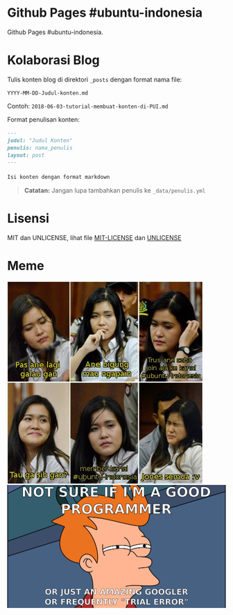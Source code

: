 # Github Pages #ubuntu-indonesia

Github Pages #ubuntu-indonesia.


# Kolaborasi Blog

Tulis konten blog di direktori `_posts` dengan format nama file:
```
YYYY-MM-DD-Judul-konten.md
```

Contoh: `2018-06-03-tutorial-membuat-konten-di-PUI.md`

Format penulisan konten:

```markdown
---
judul: "Judul Konten"
penulis: nama_penulis
layout: post
---

Isi konten dengan format markdown
```

> __Catatan:__ Jangan lupa tambahkan penulis ke `_data/penulis.yml`


# Lisensi

MIT dan UNLICENSE, lihat file [MIT-LICENSE](MIT-LICENSE) dan [UNLICENSE](UNLICENSE)


# Meme

![Meme galau](meme-galau.jpg)
![Not sure](ok.png)
